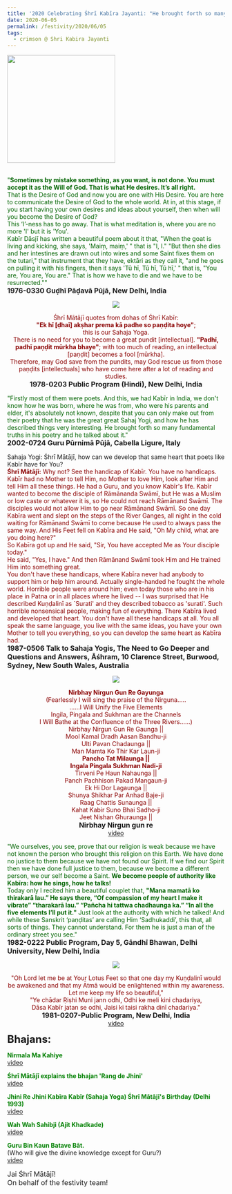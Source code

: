 ```yaml
---
title: '2020 Celebrating Śhrī Kabīra Jayanti: "He brought forth so many fundamental truths in His poetry and He talked about it" '
date: 2020-06-05
permalink: /festivity/2020/06/05
tags:
  - crimson @ Shri Kabira Jayanti
---
```


<div style="text-align: left"><img src="/images/image00.png" width="250" /></div><br>

<p>
<font color="DarkGreen">"<b>Sometimes by mistake something, as you want, is not done. You must accept it as the Will of God. That is what He desires. It’s all right.</b><br>
That is the Desire of God and now you are one with His Desire. You are here to communicate the Desire of God to the whole world. At in, at this stage, if you start having your own desires and ideas about yourself, then when will you become the Desire of God?<br>
This ‘I’-ness has to go away. That is what meditation is, where you are no more 'I' but it is 'You'.<br>
Kabīr Dāsjī has written a beautiful poem about it that, "When the goat is living and kicking, she says, 'Maiṃ, maiṃ,' " that is "I, I." "But then she dies and her intestines are drawn out into wires and some Saint fixes them on the tutari," that instrument that they have, ektāri as they call it, "and he goes on pulling it with his fingers, then it says 'Tū hī, Tū hī, Tū hī,' " that is, "You are, You are, You are." That is how we have to die and we have to be resurrected.""</font><br>
<font size="+0"><b>1976-0330 Guḍhī Pāḍavā Pūjā, New Delhi, India</b></font>
</p>

<div style="text-align: center"><img src="/images/image445.png" /></div>

<p style="text-align:center;">
<font color="DarkRed">Śhrī Mātājī quotes from dohas of Śhrī Kabīr:<br> 
<b>"Ek hī [ḍhaī] akṣhar prema kā padhe so paṇḍita hoye"</b>;<br>
this is our Sahaja Yoga.<br>
There is no need for you to become a great pundit [intellectual].
<b>"Padhī, padhī paṇḍit mūrkha bhaye"</b>; with too much of reading, an intellectual [paṇḍit] becomes a fool [mūrkha].<br>
Therefore, may God save from the pundits, may God rescue us from those paṇḍits [intellectuals] who have come here after a lot of reading and studies.<b></b></font><br>
<font size="+0"><b>1978-0203 Public Program (Hindi), New Delhi, India</b></font>
</p>

<p>
<font color="DarkGreen">"Firstly most of them were poets. And this, we had Kabīr in India, we don't know how he was born, where he was from, who were his parents and elder, it's absolutely not known, despite that you can only make out from their poetry that he was the great great Sahaj Yogi, and how he has described things very interesting. He brought forth so many fundamental truths in his poetry and he talked about it."</font><br>
<font size="+0"><b>2002-0724 Guru Pūrnimā Pūjā, Cabella Ligure, Italy</b></font>
</p>

<p>
Sahaja Yogi: Śhrī Mātājī, how can we develop that same heart that poets like Kabīr have for You?<br>
<font color="DarkRed"><b>Śhrī Mātājī:</b> Why not? See the handicap of Kabīr. You have no handicaps. Kabīr had no Mother to tell Him, no Mother to love Him, look after Him and tell Him all these things. He had a Guru, and you know Kabīr's life. Kabīr wanted to become the disciple of Rāmānanda Swāmī, but He was a Muslim or low caste or whatever it is, so He could not reach Rāmānand Swāmī. The disciples would not allow Him to go near Rāmānand Swāmī. So one day Kabīra went and slept on the steps of the River Ganges, all night in the cold waiting for Rāmānand Swāmī to come because He used to always pass the same way. And His Feet fell on Kabīra and He said, "Oh My child, what are you doing here?"<br>
So Kabīra got up and He said, "Sir, You have accepted Me as Your disciple today."<br>
He said, "Yes, I have." And then Rāmānand Swāmī took Him and He trained Him into something great.<br>
You don't have these handicaps, where Kabīra never had anybody to support him or help him around. Actually single-handed he fought the whole world. Horrible people were around him; even today those who are in his place in Patna or in all places where he lived -- I was surprised that He described Kuṇḍalinī as `Surati' and they described tobacco as 'surati'. Such horrible nonsensical people, making fun of everything. There Kabīra lived and developed that heart. You don't have all these handicaps at all. You all speak the same language, you live with the same ideas, you have your own Mother to tell you everything, so you can develop the same heart as Kabīra had. </font><br>
<font size="+0"><b>1987-0506 Talk to Sahaja Yogis, The Need to Go Deeper and Questions and Answers, Āśhram, 10 Clarence Street, Burwood, Sydney, New South Wales, Australia</b></font>
</p>

<div style="text-align: center"><img src="/images/image446.png" /></div>

<p style=" text-align:center;">
<font color="DarkRed"><b>Nirbhay Nirgun Gun Re Gayunga</b><br>
(Fearlessly I will sing the praise of the  Nirguna.....<br>
......I Will Unify the Five Elements<br>
Ingila, Pingala and Sukhman are the Channels<br>
I Will Bathe at the Confluence of the Three Rivers...…)<br>
Nirbhay Nirgun Gun Re Gaunga ||<br>
Mool Kamal Dradh Aasan Bandhu-ji<br>
Ulti Pavan Chadaunga ||<br>
Man Mamta Ko Thir Kar Laun-ji<br>
<b>Pancho Tat Milaunga ||</b><br>
<b>Ingala Pingala Sukhman Nadi-ji</b><br>
Tirveni Pe Haun Nahaunga ||<br>
Panch Pachhison Pakad Mangaun-ji<br>
Ek Hi Dor Lagaunga ||<br>
Shunya Shikhar Par Anhad Baje-ji<br>
Raag Chattis Sunaunga ||<br>
Kahat Kabir Suno Bhai Sadho-ji<br>
Jeet Nishan Ghuraunga ||</font><br>
<font size="+0"><b>Nirbhay Nirgun gun re</b></font><br>
<a href="https://www.youtube.com/watch?v=_buuncAm9Ts&list=RD_buuncAm9Ts#t=0">video</a>
</p>

<p>
<font color="DarkGreen">"We ourselves, you see, prove that our religion is weak because we have not known the person who brought this religion on this Earth. We have done no justice to them because we have not found our Spirit. If we find our Spirit then we have done full justice to them, because we become a different person, we our self become a Saint. <b>We become people of authority like Kabīra: how he sings, how he talks!</b><br>
Today only I recited him a beautiful couplet that, <b>"Mana mamatā ko thirakarā lau.” He says there, “Of compassion of my heart I make it vibrate” “tharakarā lau.” “Pañcha hi tattwa chadhaunga ka.” “In all the five elements I’ll put it."</b> Just look at the authority with which he talked! And while these Sanskrit ‘paṇḍitas’ are calling Him ‘Sadhukaddi’, this that, all sorts of things. They cannot understand. For them he is just a man of the ordinary street you see."</font><br>
<font size="+0"><b>1982-0222 Public Program, Day 5, Gāndhī Bhawan, Delhi University, New Delhi, India</b></font>
</p>

<div style="text-align: center"><img src="/images/image447.png" /></div>

<p style=" text-align:center;">
<font color="DarkRed">"Oh Lord let me be at Your Lotus Feet so that one day my Kuṇḍalinī would be awakened and that my Ātmā would be enlightened within my awareness. 
Let me keep my life so beautiful,"<br>
"Ye chādar Ṛiṣhi Muni jann odhi, Odhi ke meli kini chadariya,<br>
Dāsa Kabīr jatan se odhi, Jaisi ki taisi rakha dinī chadariya."</font><br>
<font size="+0"><b>1981-0207-Public Program, New Delhi, India</b></font><br>
<a href="https://www.youtube.com/watch?v=tZRibru_9Gw">video</a>
</p>

<font size="+2"><b>Bhajans:</b></font>

<p>
<font color="green"><b>Nirmala Ma Kahiye</b></font><br>
<a href="https://www.youtube.com/watch?v=XqgvLLeIzVQ">video</a>
</p>

<p>
<font color="green"><b>Śhrī Mātājī explains the bhajan 'Rang de Jhini'</b></font><br>
<a href="https://www.youtube.com/watch?v=gQTTVpjPE34&list=PLB618CDA4FEC74AE6&index=5">video</a>
</p>
 
<p>
<font color="green"><b>Jhini Re Jhini Kabīra Kabīr (Sahaja Yoga) Śhrī Mātājī's Birthday (Delhi 1993)</b></font><br>
<a href="https://www.youtube.com/watch?v=1qbhKhLMxLY&list=PLB618CDA4FEC74AE6&index=20">video</a> 
</p>

<p>
<font color="green"><b>Wah Wah Sahibji (Ajit Khadkade)</b></font><br>
<a href="https://www.youtube.com/watch?v=Jhfv-GwM2to&list=PLB618CDA4FEC74AE6&index=31">video</a> 
</p>

<p>
<font color="green"><b>Guru Bin Kaun Batave Bāt.</b></font><br>
(Who will give the divine knowledge except for Guru?)<br>
<a href="https://seven-teams.github.io/Videos_Links.html">video</a> 
</p>

<p>
<font size="+0">Jai Śhrī Mātājī!<br>
On behalf of the festivity team!</font>
</p>